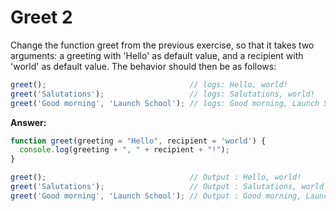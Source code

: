 # Greet 2

Change the function greet from the previous exercise, so that it takes two arguments: a greeting with 'Hello' as default value, and a recipient with 'world' as default value. The behavior should then be as follows:

```js
greet();                                // logs: Hello, world!
greet('Salutations');                   // logs: Salutations, world!
greet('Good morning', 'Launch School'); // logs: Good morning, Launch School!
```

**Answer:**

```js
function greet(greeting = "Hello", recipient = 'world') {
  console.log(greeting + ", " + recipient + "!");
}

greet();                                // Output : Hello, world!
greet('Salutations');                   // Output : Salutations, world!
greet('Good morning', 'Launch School'); // Output : Good morning, Launch School!    
```